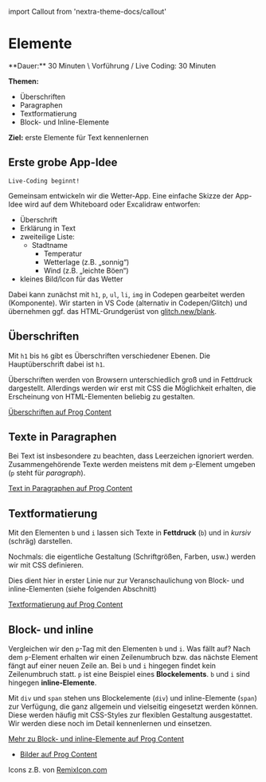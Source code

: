 import Callout from 'nextra-theme-docs/callout'

# Elemente

<Callout>
  **Dauer:** 30 Minuten \
  Vorführung / Live Coding: 30 Minuten

  **Themen:**

  - Überschriften
  - Paragraphen
  - Textformatierung
  - Block- und Inline-Elemente

  **Ziel:** erste Elemente für Text kennenlernen
</Callout>

## Erste grobe App-Idee

```
Live-Coding beginnt!
```

Gemeinsam entwickeln wir die Wetter-App. Eine einfache Skizze
der App-Idee wird auf dem Whiteboard oder Excalidraw entworfen:

- Überschrift
- Erklärung in Text
- zweiteilige Liste:
  - Stadtname
     - Temperatur
     - Wetterlage (z.B. „sonnig“)
     - Wind (z.B. „leichte Böen“)
- kleines Bild/Icon für das Wetter

Dabei kann zunächst mit `h1`, `p`, `ul`, `li`, `img` in Codepen gearbeitet 
werden (Komponente). Wir starten in VS Code (alternativ in Codepen/Glitch)
und übernehmen ggf. das HTML-Grundgerüst von 
[glitch.new/blank](https://www.glitch.new/blank).

## Überschriften

Mit `h1` bis `h6` gibt es Überschriften verschiedener Ebenen. Die
Hauptüberschrift dabei ist `h1`.

<Callout type="warning">
Überschriften werden von Browsern unterschiedlich groß und in Fettdruck
dargestellt. Allerdings werden wir erst mit CSS die Möglichkeit erhalten,
die Erscheinung von HTML-Elementen beliebig zu gestalten.
</Callout>

[Überschriften auf Prog Content](https://www.progcontent.com/html-kompakt/ueberschriften)

## Texte in Paragraphen

Bei Text ist insbesondere zu beachten, dass Leerzeichen ignoriert werden.
Zusammengehörende Texte werden meistens mit dem `p`-Element umgeben
(`p` steht für _paragraph_).

[Text in Paragraphen auf Prog Content](https://www.progcontent.com/html-kompakt/paragraphen)

## Textformatierung

Mit den Elementen `b` und `i` lassen sich Texte in **Fettdruck** (`b`) und
in _kursiv_ (schräg) darstellen. 

<Callout type="warning">
Nochmals: die eigentliche Gestaltung (Schriftgrößen, Farben, usw.)
werden wir mit CSS definieren.
</Callout>

Dies dient hier in erster Linie nur zur Veranschaulichung von
Block- und inline-Elementen (siehe folgenden Abschnitt)

[Textformatierung auf Prog Content](https://www.progcontent.com/html-kompakt/textformatierung)

## Block- und inline

Vergleichen wir den `p`-Tag mit den Elementen `b` und `i`. Was fällt auf? 
Nach dem `p`-Element erhalten wir einen Zeilenumbruch bzw. das nächste Element
fängt auf einer neuen Zeile an. Bei `b` und `i` hingegen findet kein 
Zeilenumbruch statt. `p` ist eine Beispiel eines **Blockelements**. `b` und `i`
sind hingegen **inline-Elemente**.

Mit `div` und `span` stehen uns Blockelemente (`div`) und inline-Elemente
(`span`) zur Verfügung, die ganz allgemein und vielseitig eingesetzt werden
können. Diese werden häufig mit CSS-Styles zur flexiblen Gestaltung 
ausgestattet. Wir werden diese noch im Detail kennenlernen und einsetzen.

[Mehr zu Block- und inline-Elemente auf Prog Content](https://www.progcontent.com/html-kompakt/block-inline)



- [Bilder auf Prog Content](https://www.progcontent.com/html-kompakt/bilder)

Icons z.B. von [RemixIcon.com](https://remixicon.com/)